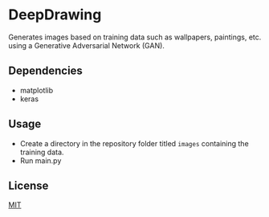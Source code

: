 # DeepDrawing

Generates images based on training data such as wallpapers, paintings, etc. using a Generative Adversarial Network (GAN).

## Dependencies

- matplotlib
- keras

## Usage

- Create a directory in the repository folder titled `images` containing the training data.
- Run main.py

## License

[MIT](LICENSE)

